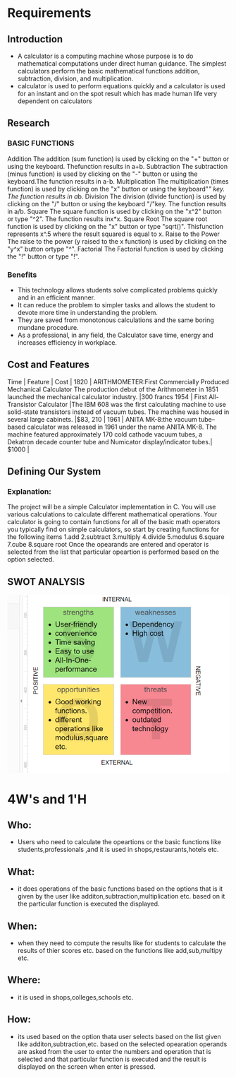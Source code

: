 # Requirements
## Introduction
 * A calculator is a computing machine whose purpose is to do mathematical computations under direct human guidance. The simplest calculators perform the basic mathematical functions addition, subtraction, division, and multiplication.
 * calculator is used to perform equations quickly and a calculator is used for an instant and on the spot result which has made human life very dependent on calculators
## Research
### BASIC FUNCTIONS
Addition
 The addition (sum function) is used by clicking on the "+" button or using the keyboard. Thefunction results in a+b.
Subtraction
 The subtraction (minus function) is used by clicking on the "-" button or using the keyboard.The function results in a-b.
Multiplication
 The multiplication (times function) is used by clicking on the "x" button or using the keyboard"*" key. The function results in a*b.
Division
 The division (divide function) is used by clicking on the "/" button or using the keyboard "/"key. The function results in a/b.
Square
 The square function is used by clicking on the "x^2" button or type "^2". The function results inx*x.
Square Root
 The square root function is used by clicking on the "x" button or type "sqrt()". Thisfunction represents x^.5 where the result squared is equal to x.
Raise to the Power
The raise to the power (y raised to the x function) is used by clicking on the "y^x" button ortype "^".
Factorial
 The Factorial function is used by clicking the "!" button or type "!".

### Benefits
 * This technology allows students solve complicated problems quickly and in an efficient manner. 
 * It can reduce the problem to simpler tasks and allows the student to devote more time in understanding the problem.
 * They are saved from monotonous calculations and the same boring mundane procedure.
 * As a professional, in any field, the Calculator save time, energy and increases efficiency in workplace.

## Cost and Features
Time | Feature | Cost | 
1820 | ARITHMOMETER:First Commercially Produced Mechanical Calculator The production debut of the Arithmometer in 1851 launched the mechanical calculator industry. |300 francs 
1954 | First All-Transistor Calculator |The IBM 608 was the first calculating machine to use solid-state transistors instead of vacuum tubes. The machine was housed in several large cabinets. |$83, 210 |
1961 | ANITA MK-8:the vacuum tube–based calculator was released in 1961 under the name ANITA MK-8. The machine featured approximately 170 cold cathode vacuum tubes, a Dekatron decade counter tube and Numicator display/indicator tubes.| $1000 |

## Defining Our System
### Explanation:
The project will be a simple Calculator implementation in C. You will use various calculations to calculate different mathematical operations. 
Your calculator is going to contain functions for all of the basic math operators you typically find on simple calculators, so start by creating functions for the following items
1.add
2.subtract
3.multiply
4.divide
5.modulus
6.square
7.cube
8.square root
Once the opearands are entered and operator is selected from the list that particular opeartion is performed based on the option selected.
## SWOT ANALYSIS
![SWOT Analysis](https://github.com/295557/Mini_Project/blob/main/1_Requirements/SWOT.png)

# 4W&#39;s and 1&#39;H

## Who:
* Users who need to calculate the opeartions or the basic functions like  students,professionals ,and it is used in shops,restaurants,hotels etc.

## What:
* it does operations of the basic functions based on the options that is it given by the user like additon,subtraction,multiplication etc. based on it the particular function is executed the displayed.

## When:
* when they need to compute the results like for students to calculate the results of thier scores etc. based on the functions like add,sub,multipy etc.
## Where:
* it is used in shops,colleges,schools etc.
## How:
* its used based on the option thata user selects based on the list given like additon,subtraction,etc. based on the selected opearation operands are asked from the user to enter the numbers and operation that is selected and that particular function is executed and the result is displayed on the screen when enter is pressed.

